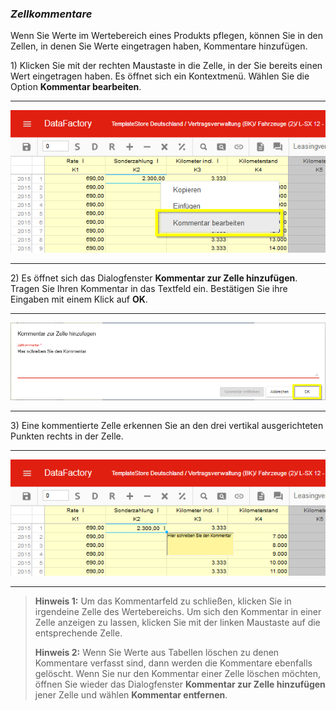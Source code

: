 ### _Zellkommentare_

Wenn Sie Werte im Wertebereich eines Produkts pflegen, können Sie in den Zellen, in denen Sie Werte eingetragen haben, Kommentare hinzufügen.

1\) Klicken Sie mit der rechten Maustaste in die Zelle, in der Sie bereits einen Wert eingetragen haben. Es öffnet sich ein Kontextmenü. Wählen Sie die Option **Kommentar bearbeiten**.

---

![](/Pictures/Web-Client/Produkt/Datenerfassung/Zellkommentare/zellkommentare_1.png)

---

2\) Es öffnet sich das Dialogfenster **Kommentar zur Zelle hinzufügen**. Tragen Sie Ihren Kommentar in das Textfeld ein. Bestätigen Sie ihre Eingaben mit einem Klick auf **OK**.

---

![](/Pictures/Web-Client/Produkt/Datenerfassung/Zellkommentare/zellkommentare_2.png)

---

3\) Eine kommentierte Zelle erkennen Sie an den drei vertikal ausgerichteten Punkten rechts in der Zelle.

---

![](/Pictures/Web-Client/Produkt/Datenerfassung/Zellkommentare/zellkommentare_3.png)

---

> **Hinweis 1:** Um das Kommentarfeld zu schließen, klicken Sie in irgendeine Zelle des Wertebereichs. Um sich den Kommentar in einer Zelle anzeigen zu lassen, klicken Sie mit der linken Maustaste auf die entsprechende Zelle.
>
> **Hinweis 2:** Wenn Sie Werte aus Tabellen löschen zu denen Kommentare verfasst sind, dann werden die Kommentare ebenfalls gelöscht. Wenn Sie nur den Kommentar einer Zelle löschen möchten, öffnen Sie wieder das Dialogfenster **Kommentar zur Zelle hinzufügen** jener Zelle und wählen **Kommentar entfernen**.



